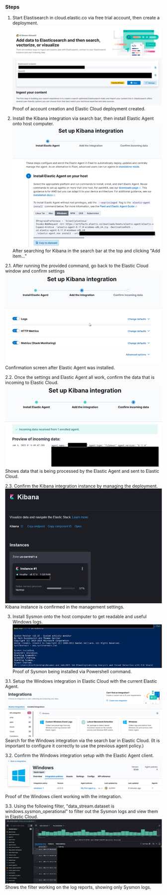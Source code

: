 ### Steps

1. Start Elastisearch in cloud.elastic.co via free trial account, then create a deployment.
<img src="https://github.com/scalmueti/Log-Analysis-and-Threat-Detection-with-ELK-Stack/blob/main/Screenshots/Step%201_Make%20elastic%20Account.png?raw=true"><br>
Proof of account creation and Elastic Cloud deployment created.

2. Install the Kibana integration via search bar, then install Elastic Agent onto host computer.
<img src="https://github.com/scalmueti/Log-Analysis-and-Threat-Detection-with-ELK-Stack/blob/main/Screenshots/Step2_Install%20Kibana.png?raw=true"><br>
After searching for Kibana in the search bar at the top and clicking "Add item..."

2.1. After running the provided command, go back to the Elastic Cloud window and confirm settings
<img src="https://github.com/scalmueti/Log-Analysis-and-Threat-Detection-with-ELK-Stack/blob/main/Screenshots/Step2_1_Integration%20confirmation.png?raw=true"><br>
Confirmation screen after Elastic Agent was installed.

2.2. Once the settings and Elastic Agent all work, confirm the data that is incoming to Elastic Cloud.
<img src="https://github.com/scalmueti/Log-Analysis-and-Threat-Detection-with-ELK-Stack/blob/main/Screenshots/Step2_2_ConfirmConnection.png?raw=true"><br>
Shows data that is being processed by the Elastic Agent and sent to Elastic Cloud.

2.3. Confirm the Kibana integration instance by managing the deployment.
<img src="https://github.com/scalmueti/Log-Analysis-and-Threat-Detection-with-ELK-Stack/blob/main/Screenshots/Step2_3_InstanceConfirm.png?raw=true"><br>
Kibana instance is confirmed in the management settings.

3. Install Sysmon onto the host computer to get readable and useful Windows logs.
<img src="https://github.com/scalmueti/Log-Analysis-and-Threat-Detection-with-ELK-Stack/blob/main/Screenshots/Step%203%20Install%20Sysmon.png?raw=true"><br>
Proof of Sysmon being installed via Powershell command.

3.1. Setup the Windows integration in Elastic Cloud with the current Elastic Agent.
<img src="https://github.com/scalmueti/Log-Analysis-and-Threat-Detection-with-ELK-Stack/blob/main/Screenshots/Step3_1.png?raw=true"><br>
Search for the Windows integration via the search bar in Elastic Cloud. (It is important to configure it correctly to use the previous agent policy.)

3.2. Confirm the Windows integration setup with the Elastic Agent client.
<img src="https://github.com/scalmueti/Log-Analysis-and-Threat-Detection-with-ELK-Stack/blob/main/Screenshots/Step3_2.png?raw=true"><br>
Proof of the Windows client working with the integration.

3.3. Using the following filter, "data_stream.dataset is windows.sysmon_operational" to filter out the Sysmon logs and view them in Elastic Cloud.
<img src="https://github.com/scalmueti/Log-Analysis-and-Threat-Detection-with-ELK-Stack/blob/main/Screenshots/Step3_3.png?raw=true"><br>
Shows the filter working on the log reports, showing only Sysmon logs.
